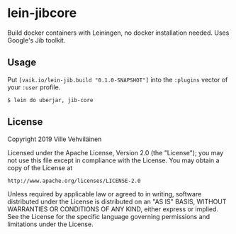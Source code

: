 # lein-jibcore

Build docker containers with Leiningen, no docker installation needed. Uses Google's Jib toolkit.

## Usage

Put `[vaik.io/lein-jib.build "0.1.0-SNAPSHOT"]` into the `:plugins` vector of your `:user`
profile.


    $ lein do uberjar, jib-core

## License

Copyright 2019 Ville Vehviläinen

Licensed under the Apache License, Version 2.0 (the "License");
you may not use this file except in compliance with the License.
You may obtain a copy of the License at

    http://www.apache.org/licenses/LICENSE-2.0

Unless required by applicable law or agreed to in writing, software
distributed under the License is distributed on an "AS IS" BASIS,
WITHOUT WARRANTIES OR CONDITIONS OF ANY KIND, either express or implied.
See the License for the specific language governing permissions and
limitations under the License.